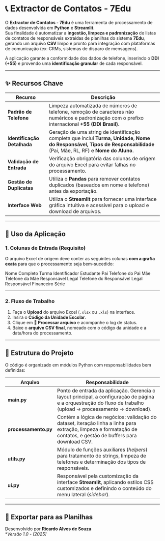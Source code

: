 # 📞 Extractor de Contatos - 7Edu

O **Extractor de Contatos - 7Edu** é uma ferramenta de processamento de dados desenvolvida em **Python** e **Streamlit**.  
Sua finalidade é automatizar a **ingestão, limpeza e padronização** de listas de contatos de responsáveis extraídas de planilhas do sistema **7Edu**, gerando um arquivo **CSV** limpo e pronto para integração com plataformas de comunicação (ex: CRMs, sistemas de disparo de mensagens).

A aplicação garante a conformidade dos dados de telefone, inserindo o **DDI (+55)** e provendo uma **identificação granular** de cada responsável.

---

## ✨ Recursos Chave

| Recurso | Descrição |
|----------|------------|
| **Padrão de Telefone** | Limpeza automatizada de números de telefone, remoção de caracteres não numéricos e padronização com o prefixo internacional **+55 (DDI Brasil)**. |
| **Identificação Detalhada** | Geração de uma string de identificação completa que inclui **Turma, Unidade, Nome do Responsável, Tipos de Responsabilidade** (Pai, Mãe, RL, RF) e **Nome do Aluno**. |
| **Validação de Entrada** | Verificação obrigatória das colunas de origem do arquivo Excel para evitar falhas no processamento. |
| **Gestão de Duplicatas** | Utiliza o **Pandas** para remover contatos duplicados (baseados em nome e telefone) antes da exportação. |
| **Interface Web** | Utiliza o **Streamlit** para fornecer uma interface gráfica intuitiva e acessível para o upload e download de arquivos. |

---

## 📑 Uso da Aplicação

### 1. Colunas de Entrada (Requisito)

O arquivo Excel de origem deve conter as seguintes colunas **com a grafia exata** para que o processamento seja bem-sucedido:

Nome Completo
Turma
Identificador Estudante
Pai
Telefone do Pai
Mãe
Telefone da Mãe
Responsável Legal
Telefone do Responsável Legal
Responsável Financeiro
Série

---

### 2. Fluxo de Trabalho

1. Faça o **Upload** do arquivo Excel (`.xlsx` ou `.xls`) na interface.  
2. Insira o **Código da Unidade Escolar**.  
3. Clique em **🚀 Processar arquivo** e acompanhe o log de status.  
4. Baixe o **arquivo CSV final**, nomeado com o código da unidade e a data/hora do processamento.

---

## 📂 Estrutura do Projeto

O código é organizado em módulos Python com responsabilidades bem definidas:

| Arquivo | Responsabilidade |
|----------|------------------|
| **main.py** | Ponto de entrada da aplicação. Gerencia o layout principal, a configuração de página e a orquestração do fluxo de trabalho (upload → processamento → download). |
| **processamento.py** | Contém a lógica de negócios: validação do dataset, iteração linha a linha para extração, limpeza e formatação de contatos, e gestão de buffers para download CSV. |
| **utils.py** | Módulo de funções auxiliares (*helpers*) para tratamento de strings, limpeza de telefones e determinação dos tipos de responsáveis. |
| **ui.py** | Responsável pela customização da interface **Streamlit**, aplicando estilos CSS customizados e definindo o conteúdo do menu lateral (*sidebar*). |

---

## 🧩 Exportar para as Planilhas

Desenvolvido por **Ricardo Alves de Souza**  
**Versão 1.0 - [2025]*